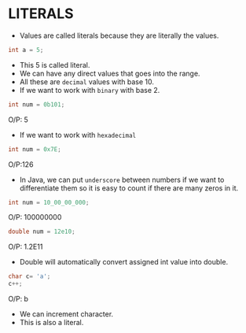 # LITERALS

- Values are called literals because they are literally the values.
```JAVA
int a = 5;
```
- This 5 is called literal.
- We can have any direct values that goes into the range. 
- All these are `decimal` values with base 10.
- If we want to work with `binary` with base 2.
```JAVA
int num = 0b101;
```
O/P: 5
- If we want to work with `hexadecimal`
```JAVA
int num = 0x7E;
```
O/P:126
-  In Java, we can put `underscore` between numbers if we want to differentiate them so it is easy to count if there are many zeros in it.
```JAVA
int num = 10_00_00_000;
```
O/P: 100000000
```JAVA
double num = 12e10;
```
O/P: 1.2E11
- Double will automatically convert assigned int value into double.
```JAVA
char c= 'a';
c++;
```
O/P: b
- We can increment character.
- This is also a literal.

